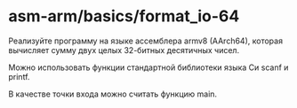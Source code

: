 # asm-arm/basics/format_io-64

Реализуйте программу на языке ассемблера armv8 (AArch64), которая вычисляет сумму двух целых 32-битных десятичных чисел.

Можно использовать функции стандартной библиотеки языка Си scanf и printf.

В качестве точки входа можно считать функцию main.
